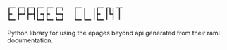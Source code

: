```
┏━╸┏━┓┏━┓┏━╸┏━╸┏━┓   ┏━╸╻  ╻┏━╸┏┓╻╺┳╸
┣╸ ┣━┛┣━┫┃╺┓┣╸ ┗━┓   ┃  ┃  ┃┣╸ ┃┗┫ ┃ 
┗━╸╹  ╹ ╹┗━┛┗━╸┗━┛   ┗━╸┗━╸╹┗━╸╹ ╹ ╹ 
```
Python library for using the epages beyond api generated from their raml documentation.
